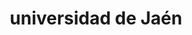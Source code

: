 ---
title: "universidad de Jaén"
external_link: "https://www.udc.es/es/covid-19/"
type: "andalucía"
img: "./images/universidades/universidad_de_jaen.png"
file_title: "Acuerdo Adaptación Enseñanza"
file_link: "https://www.ujaen.es/gobierno/viccom/sites/gobierno_viccom/files/uploads/node_book/2020-07/CRITERIOS%20ACADEMICOS%20UJA-2020-21-Aprobado-CG.pdf"
---